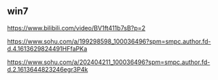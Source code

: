 
## win7 

https://www.bilibili.com/video/BV1ft411b7sB?p=2

https://www.sohu.com/a/199298598_100036496?spm=smpc.author.fd-d.4.1613629824491HFfaPKa

https://www.sohu.com/a/202404211_100036496?spm=smpc.author.fd-d.2.1613644823246egr3P4k



